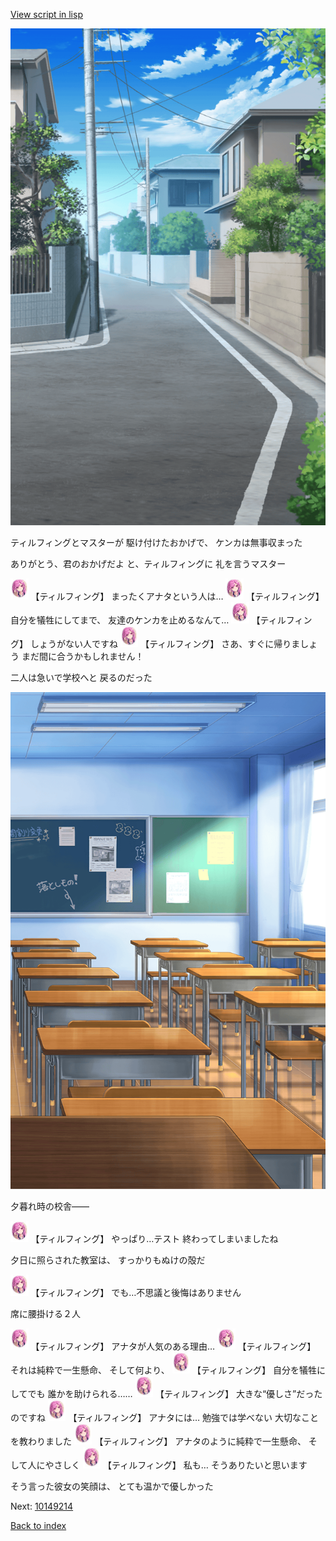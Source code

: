 [View script in lisp](../scripts/10149213.txt)

![schoolroad_afternoon.png](../images/backgrounds/schoolroad_afternoon.png)

ティルフィングとマスターが
駆け付けたおかげで、
ケンカは無事収まった

ありがとう、君のおかげだよ
と、ティルフィングに
礼を言うマスター

<img src="../images/units/101491.png" alt="101491.png" height="34"/>
【ティルフィング】
まったくアナタという人は…

<img src="../images/units/101491.png" alt="101491.png" height="34"/>
【ティルフィング】
自分を犠牲にしてまで、
友達のケンカを止めるなんて…

<img src="../images/units/101491.png" alt="101491.png" height="34"/>
【ティルフィング】
しょうがない人ですね

<img src="../images/units/101491.png" alt="101491.png" height="34"/>
【ティルフィング】
さあ、すぐに帰りましょう
まだ間に合うかもしれません！

二人は急いで学校へと
戻るのだった

![classroom02_afternoon.png](../images/backgrounds/classroom02_afternoon.png)

夕暮れ時の校舎――

<img src="../images/units/101491.png" alt="101491.png" height="34"/>
【ティルフィング】
やっぱり…テスト
終わってしまいましたね

夕日に照らされた教室は、
すっかりもぬけの殻だ

<img src="../images/units/101491.png" alt="101491.png" height="34"/>
【ティルフィング】
でも…不思議と後悔はありません

席に腰掛ける２人

<img src="../images/units/101491.png" alt="101491.png" height="34"/>
【ティルフィング】
アナタが人気のある理由…

<img src="../images/units/101491.png" alt="101491.png" height="34"/>
【ティルフィング】
それは純粋で一生懸命、
そして何より、

<img src="../images/units/101491.png" alt="101491.png" height="34"/>
【ティルフィング】
自分を犠牲にしてでも
誰かを助けられる……

<img src="../images/units/101491.png" alt="101491.png" height="34"/>
【ティルフィング】
大きな“優しさ”だったのですね

<img src="../images/units/101491.png" alt="101491.png" height="34"/>
【ティルフィング】
アナタには…
勉強では学べない
大切なことを教わりました

<img src="../images/units/101491.png" alt="101491.png" height="34"/>
【ティルフィング】
アナタのように純粋で一生懸命、
そして人にやさしく

<img src="../images/units/101491.png" alt="101491.png" height="34"/>
【ティルフィング】
私も…
そうありたいと思います

そう言った彼女の笑顔は、
とても温かで優しかった


Next: [10149214](10149214.md)

[Back to index](index.md)
